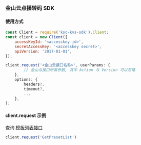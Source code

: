 ### 金山云点播转码 SDK

#### 使用方式

```javascript
const Client = require('ksc-kvs-sdk').Client;
const client = new Client({
    accessKeyId: '<accesskey id>',
    secretAccessKey: '<accesskey secret>',
    apiVersion: '2017-01-01',
});

client.request('<金山云接口名称>', userParams: {
        // 金山与接口所需参数, 其中 Action 与 Version 可以忽略
    },
    options: {
        headers?,
        timeout?,
        ...
    },
);
```

#### client.request 示例
查询 [模板列表接口](https://docs.ksyun.com/documents/2392)

```javascript
client.request('GetPresetList')
```
